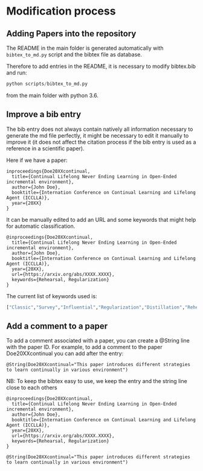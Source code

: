 # Modification process

## Adding Papers into the repository

The README in the main folder is generated automatically with ```bibtex_to_md.py``` script and the bibtex file as database.

Therefore to add entries in the README, it is necessary to modify bibtex.bib and run:

```python
python scripts/bibtex_to_md.py
```
from the main folder with python 3.6.


## Improve a bib entry

The bib entry does not always contain natively all information necessary to generate the md file perfectly, it might be necessary to edit it manually to improve it (it does not affect the citation process if the bib entry is used as a reference in a scientific paper).

Here if we have a paper:

```
inproceedings{Doe20XXcontinual,
  title={Continual Lifelong Never Ending Learning in Open-Ended incremental environment},
  author={John Doe},
  booktitle={Internation Conference on Continual Learning and Lifelong Agent (ICCLLA)},
  year={20XX}
}
```

It can be manually edited to add an URL and some keywords that might help for automatic classification.

```
@inproceedings{Doe20XXcontinual,
  title={Continual Lifelong Never Ending Learning in Open-Ended incremental environment},
  author={John Doe},
  booktitle={Internation Conference on Continual Learning and Lifelong Agent (ICCLLA)},
  year={20XX},
  url={https://arxiv.org/abs/XXXX.XXXX},
  keywords={Rehearsal, Regularization}
}
```

The current list of keywords used is:
```python
["Classic","Survey","Influential","Regularization","Distillation","Rehearsal","Generative Replay","Dynamic Architecture","Hybrid","Meta-Continual Learning", "Continual-Meta Learning", "Reinforcement", "Generative Modeling","Applications"]
```


## Add a comment to a paper

To add a comment associated with a paper, you can create a @String line with the paper ID. For example, to add a comment to the paper Doe20XXcontinual you can add after the entry:

```
@String(Doe20XXcontinual="This paper introduces different strategies to learn continually in various environment")
```

NB: To keep the bibtex easy to use, we keep the entry and the string line close to each others

```
@inproceedings{Doe20XXcontinual,
  title={Continual Lifelong Never Ending Learning in Open-Ended incremental environment},
  author={John Doe},
  booktitle={Internation Conference on Continual Learning and Lifelong Agent (ICCLLA)},
  year={20XX},
  url={https://arxiv.org/abs/XXXX.XXXX},
  keywords={Rehearsal, Regularization}
}

@String(Doe20XXcontinual="This paper introduces different strategies to learn continually in various environment")
```
